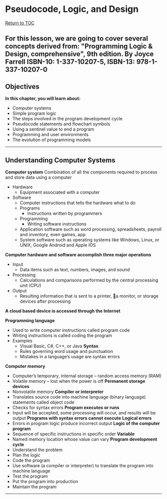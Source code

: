 # Pseudocode, Logic, and Design

<a href="https://github.com/CyberTrainingUSAF/04-IDE-s-and-Algorithms-Pt.-1/blob/master/00-Table-of-Contents.md" rel="Return to TOC"> Return to TOC </a>


## For this lesson, we are going to cover several concepts derived from: "Programming Logic & Design, comprehensive", 9th edition. By Joyce Farrell ISBN-10: 1-337-10207-5, ISBN-13: 978-1-337-10207-0


## Objectives

**In this chapter, you will learn about:**

* Computer systems
* Simple program logic
* The steps involved in the program development cycle
* Pseudocode statements and flowchart symbols
* Using a sentinel value to end a program
* Programming and user environments
* The evolution of programming models

---

## Understanding Computer Systems

**Computer system**
Combination of all the components required to process and store data using a computer

* Hardware 
  * Equipment associated with a computer
* Software 
  * Computer instructions that tells the hardware what to do
  * Programs
    * Instructions written by programmers
  * Programming
    * Writing software instructions
  * Application software such as word processing, spreadsheets, payroll and inventory, even games, app
  * System software such as operating systems like Windows, Linux, or UNIX, Google Android and Apple IOS

**Computer hardware and software accomplish three major operations**
* Input
  * Data items such as text, numbers, images, and sound
* Processing
  * Calculations and comparisons performed by the central processing unit (CPU)
* Output 
  * Resulting information that is sent to a printer, a monitor, or storage devices after processing

**A cloud based device is accessed through the Internet**

**Programming language**
* Used to write computer instructions called program code
* Writing instructions is called coding the program
* Examples
  * Visual Basic, C#, C++, or Java
**Syntax**
  * Rules governing word usage and punctuation
  * Mistakes in a language’s usage are syntax errors

**Computer memory**
* Computer’s temporary, internal storage – random access memory (RAM)
* Volatile memory – lost when the power is off
**Permanent storage devices**
* Nonvolatile memory
**Compiler or interpreter**
* Translates source code into machine language (binary language) statements called object code
* Checks for syntax errors
**Program executes or runs**
* Input will be accepted, some processing will occur, and results will be output
**Programs with syntax errors cannot execute**
**Logical errors**
* Errors in program logic produce incorrect output
**Logic of the computer program**
* Sequence of specific instructions in specific order
**Variable** 
* Named memory location whose value can vary
**Program development cycle**
* Understand the problem
* Plan the logic
* Code the program
* Use software (a compiler or interpreter) to translate the program into machine language
* Test the program
* Put the program into production
* Maintain the program








---



